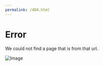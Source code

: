 ```yaml
---
permalink: /404.html
---
```


# Error

We could not find a page that is from that url.

![Image](https://static.wikia.nocookie.net/fridaynightfunkin/images/a/a1/4897011-hdpq4dvn-v4.png/revision/latest/scale-to-width-down/710?cb=20210314205249)
